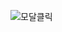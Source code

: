 ![모달클릭](https://user-images.githubusercontent.com/60413234/159500360-6f723954-cef0-4b40-b556-4f3acc26fc51.gif)
